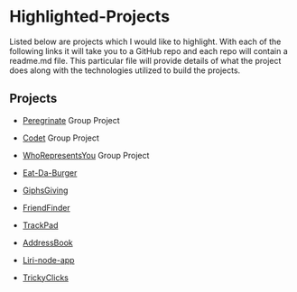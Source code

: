 # Highlighted-Projects


Listed below are projects which I would like to highlight. With each of the following links it will take you to a GitHub repo and each repo will contain a readme.md file. This particular file will provide details of what the project does along with the technologies utilized to build the projects. 

## Projects

* [Peregrinate](https://github.com/MarleeG/Peregrinate) Group Project

* [Codet](https://github.com/MarleeG/Codet)  Group Project

* [WhoRepresentsYou](https://github.com/MarleeG/WhoRepresentsYou) Group Project

* [Eat-Da-Burger](https://github.com/MarleeG/burger)

* [GiphsGiving](https://github.com/MarleeG/GiphsGiving)

* [FriendFinder](https://github.com/MarleeG/FriendFinder)

* [TrackPad](https://github.com/MarleeG/TrackPad)

* [AddressBook](https://github.com/MarleeG/AddressBook)

* [Liri-node-app](https://github.com/MarleeG/liri-node-app)

* [TrickyClicks](https://github.com/MarleeG/TrickyClicks)
